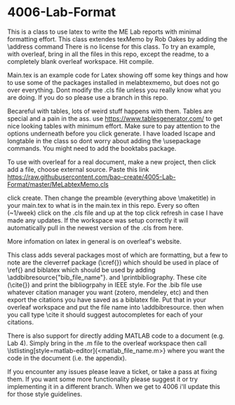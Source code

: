 # 4006-Lab-Format
This is a class to use latex to write the ME Lab reports with minimal formatting effort. This class extendes texMemo by Rob Oakes by adding the \address command There is no license for this class.  To try an example, with overleaf, bring in all the files in this repo, except the readme, to a completely blank overleaf workspace. Hit compile. 

Main.tex is an example code for Latex showing off some key things and how to use some of the packages installed in melabtexmemo, but does not go over everything. Dont modify the .cls file unless you really know what you are doing. If you do so please use a branch in this repo.


Becareful with tables, lots of weird stuff happens with them. Tables are special and a pain in the ass. use https://www.tablesgenerator.com/ to get nice looking tables with minimum effort. 
Make sure to pay attention to the options underneath before you click generate. I have loaded lscape and longtable in the class so dont worry about adding the \usepackage commands. You might need to add the booktabs package.

To use with overleaf for a real document, make a new project, then click add a file, choose external source. Paste this link https://raw.githubusercontent.com/bao-create/4005-Lab-Format/master/MeLabtexMemo.cls

click create. Then change the preamble (everything above \maketitle) in your main.tex to what is in the main.tex in this repo. Every so often (~1/week) click on the .cls file and up at the top click refresh in case I have made any updates. If the workspace was setup correctly it will automatically pull in the newest version of the .cls from here. 

More infomation on latex in general is on overleaf's website.

This class adds several packages most of which are formatting, but a few to note are the cleverref package (\cref{}) which should be used in place of \ref{} and biblatex which should be used by adding \addbibresource{"bib_file_name"}. and \printbibliography. These cite (\cite{}) and print the bibliogrpahy in IEEE style. For the .bib file use whatever citation manager you want (zotero, mendeley, etc) and then export the citations you have saved as a biblatex file. Put that in your overleaf workspace and put the file name into \addbibresource. then when you call type \cite it should suggest autocompletes for each of your citations.

There is also support for directly adding MATLAB code to a document (e.g. Lab 4). Simply bring in the .m file to the overleaf workspace then call \lstlisting[style=matlab-editor]{<matlab_file_name.m>} where you want the code in the document (i.e. the appendix). 

If you encounter any issues please leave a ticket, or take a pass at fixing them. If you want some more functionality please suggest it or try implementing it in a different branch. When we get to 4006 i'll update this for those style guidelines.
